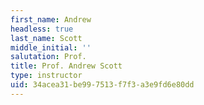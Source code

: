 ```yaml
---
first_name: Andrew
headless: true
last_name: Scott
middle_initial: ''
salutation: Prof.
title: Prof. Andrew Scott
type: instructor
uid: 34acea31-be99-7513-f7f3-a3e9fd6e80dd
---
```

